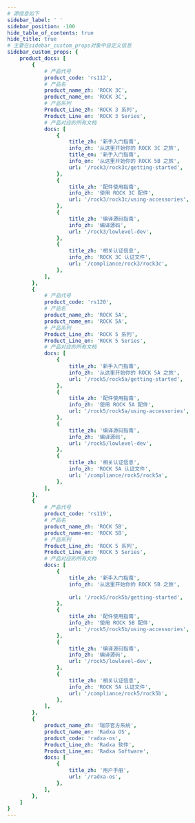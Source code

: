 ```yaml
---
# 源信息如下
sidebar_label: ' '
sidebar_position: -100
hide_table_of_contents: true
hide_title: true
# 主要在sidebar_custom_props对象中自定义信息
sidebar_custom_props: {
	product_docs: [
		{
			# 产品代号
			product_code: 'rs112',
			# 产品名
			product_name_zh: 'ROCK 3C',
			product_name_en: 'ROCK 3C',
			# 产品系列
			Product_Line_zh: 'ROCK 3 系列',
			Product_Line_en: 'ROCK 3 Series',
			# 产品对应的所有文档
			docs: [
				{
					title_zh: '新手入门指南',
					info_zh: '从这里开始你的 ROCK 3C 之旅',
					title_en: '新手入门指南',
					info_en: '从这里开始你的 ROCK 5B 之旅',			
					url: '/rock3/rock3c/getting-started',
				},
				{
					title_zh: '配件使用指南',
					info_zh: '使用 ROCK 3C 配件',
					url: '/rock3/rock3c/using-accessories',
				},
				{
					title_zh: '编译源码指南',
					info_zh: '编译源码',
					url: '/rock3/lowlevel-dev',
				},
				{
					title_zh: '相关认证信息',
					info_zh: 'ROCK 3C 认证文件',
					url: '/compliance/rock3/rock3c',
				},
			],
		},
		{
			# 产品代号
			product_code: 'rs120',
			# 产品名
			product_name_zh: 'ROCK 5A',
			product_name_en: 'ROCK 5A',
			# 产品系列
			Product_Line_zh: 'ROCK 5 系列',
			Product_Line_en: 'ROCK 5 Series',
			# 产品对应的所有文档
			docs: [
				{
					title_zh: '新手入门指南',
					info_zh: '从这里开始你的 ROCK 5A 之旅',
					url: '/rock5/rock5a/getting-started',
				},
				{
					title_zh: '配件使用指南',
					info_zh: '使用 ROCK 5A 配件',
					url: '/rock5/rock5a/using-accessories',
				},
				{
					title_zh: '编译源码指南',
					info_zh: '编译源码',
					url: '/rock5/lowlevel-dev',
				},
				{
					title_zh: '相关认证信息',
					info_zh: 'ROCK 5A 认证文件',
					url: '/compliance/rock5/rock5a',
				},
			],
		},
		{
			# 产品代号
			product_code: 'rs119',
			# 产品名
			product_name_zh: 'ROCK 5B',
			product_name-en: 'ROCK 5B',
			# 产品系列
			Product_Line_zh: 'ROCK 5 系列',
			Product_Line_en: 'ROCK 5 Series',
			# 产品对应的所有文档
			docs: [
				{
					title_zh: '新手入门指南',
					info_zh: '从这里开始你的 ROCK 5B 之旅',
					
					url: '/rock5/rock5b/getting-started',
				},
				{
					title_zh: '配件使用指南',
					info_zh: '使用 ROCK 5B 配件',
					url: '/rock5/rock5b/using-accessories',
				},
				{
					title_zh: '编译源码指南',
					info_zh: '编译源码',
					url: '/rock5/lowlevel-dev',
				},
				{
					title_zh: '相关认证信息',
					info_zh: 'ROCK 5A 认证文件',
					url: '/compliance/rock5/rock5b',
				},
			],
		},
		{
			product_name_zh: '瑞莎官方系统',
			product_name_en: 'Radxa OS',
			product_code: 'radxa-os',
			Product_Line_zh: 'Radxa 软件',
			Product_Line_en: 'Radxa Software',
			docs: [
				{
					title_zh: '用户手册',
					url: '/radxa-os',
				},
			],
		},
	]
}
---
```

